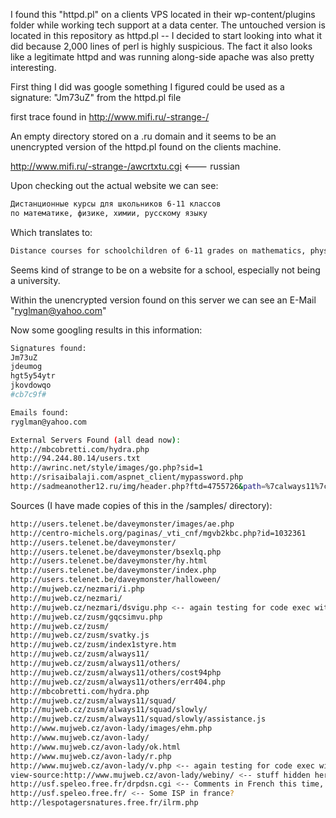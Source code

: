 I found this "httpd.pl" on a clients VPS located in their wp-content/plugins folder while working tech support at a data center. The untouched version is located in this repository as httpd.pl -- I decided to start looking into what it did because 2,000 lines of perl is highly suspicious. The fact it also looks like a legitimate httpd and was running along-side apache was also pretty interesting.

First thing I did was google something I figured could be used as a signature: "Jm73uZ" from the httpd.pl file

first trace found in http://www.mifi.ru/-strange-/

An empty directory stored on a .ru domain and it seems to be an unencrypted version of the httpd.pl found on the clients machine.

http://www.mifi.ru/-strange-/awcrtxtu.cgi <--- russian

Upon checking out the actual website we can see:
```bash
Дистанционные курсы для школьников 6-11 классов
по математике, физике, химии, русскому языку
```

Which translates to:
```bash
Distance courses for schoolchildren of 6-11 grades on mathematics, physics, chemistry, Russian language
```
Seems kind of strange to be on a website for a school, especially not being a university.

Within the unencrypted version found on this server we can see an E-Mail "ryglman@yahoo.com"

Now some googling results in this information:
```bash
Signatures found:
Jm73uZ
jdeumog
hgt5y54ytr
jkovdowqo
#cb7c9f#
```
```bash
Emails found:
ryglman@yahoo.com
```
```bash
External Servers Found (all dead now):
http://mbcobretti.com/hydra.php
http://94.244.80.14/users.txt
http://awrinc.net/style/images/go.php?sid=1
http://srisaibalaji.com/aspnet_client/mypassword.php
http://sadmeanother12.ru/img/header.php?ftd=4755726&path=%7calways11%7cothers%7c&sys=UN&wrk=22
```
Sources (I have made copies of this in the /samples/ directory):
```bash
http://users.telenet.be/daveymonster/images/ae.php
http://centro-michels.org/paginas/_vti_cnf/mgvb2kbc.php?id=1032361
http://users.telenet.be/daveymonster/
http://users.telenet.be/daveymonster/bsexlq.php
http://users.telenet.be/daveymonster/hy.html
http://users.telenet.be/daveymonster/index.php
http://users.telenet.be/daveymonster/halloween/
http://mujweb.cz/nezmari/i.php
http://mujweb.cz/nezmari/
http://mujweb.cz/nezmari/dsvigu.php <-- again testing for code exec with <?php echo "Jm73uZ";?> 
http://mujweb.cz/zusm/gqcsimvu.php
http://mujweb.cz/zusm/
http://mujweb.cz/zusm/svatky.js
http://mujweb.cz/zusm/index1styre.htm
http://mujweb.cz/zusm/always11/
http://mujweb.cz/zusm/always11/others/
http://mujweb.cz/zusm/always11/others/cost94php
http://mujweb.cz/zusm/always11/others/err404.php
http://mbcobretti.com/hydra.php
http://mujweb.cz/zusm/always11/squad/
http://mujweb.cz/zusm/always11/squad/slowly/
http://mujweb.cz/zusm/always11/squad/slowly/assistance.js
http://www.mujweb.cz/avon-lady/images/ehm.php
http://www.mujweb.cz/avon-lady/
http://www.mujweb.cz/avon-lady/ok.html
http://www.mujweb.cz/avon-lady/r.php
http://www.mujweb.cz/avon-lady/v.php <-- again testing for code exec with <?php echo "Jm73uZ";?> 
view-source:http://www.mujweb.cz/avon-lady/webiny/ <-- stuff hidden here
http://usf.speleo.free.fr/drpdsn.cgi <-- Comments in French this time, still to the same email
http://usf.speleo.free.fr/ <-- Some ISP in france?
http://lespotagersnatures.free.fr/ilrm.php
```

